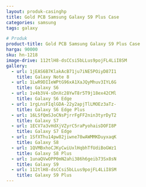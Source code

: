 ```yaml
---
layout: produk-casinghp
title: Gold PCB Samsung Galaxy S9 Plus Case
categories: samsung
tags: galaxy

# Produk
product-title: Gold PCB Samsung Galaxy S9 Plus Case
harga: 90000
sku: hn-1218
image-drive: 112tlH8-dsCCsi5bLLus9pojFL4LiI8SM
gallery:
  - url: 1jEAS6B7KlakAcB71ju7iNE5POiyD87I1
    title: Galaxy Note 8
  - url: 1LwR9DIIeWPtG96xA1XaJQyMhuv3IYL6G
    title: Galaxy S6
  - url: 1v4b3V4-sDnXc28YwT8r5T9j18ex42CMl
    title: Galaxy S6 Edge
  - url: 1rgLnsFIqlGDA-22y2apjTlLMOEz3aTz-
    title: Galaxy S6 Edge Plus
  - url: 16LSfQmSJoCNsPjrrFgFF2nin3tyrDyT2
    title: Galaxy S7
  - url: 1ECV7a3vHdXjVZyrC5raPyohaisDOFI8P
    title: Galaxy S7 Edge
  - url: 1SfXThu14pw82jiwne78wAWMMKDuyxaqK
    title: Galaxy S8
  - url: 1QVMBxhoCJKyCwiUxlHqbhTfUdiBoGWz1
    title: Galaxy S8 Plus
  - url: 1unaQVwOPP0mN2ahi386h6geib73Sx8sN
    title: Galaxy S9
  - url: 112tlH8-dsCCsi5bLLus9pojFL4LiI8SM
    title: Galaxy S9 Plus
---
```

